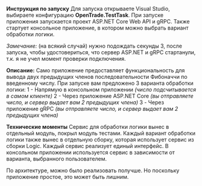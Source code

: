 **Инструкция по запуску**
Для запуска открываете Visual Studio, выбираете конфигурацию **OpenTrade.TestTask**.
При запуске приложения запускается проект ASP.NET Core Web API и gRPC. Также стартует консольное приложение, в котором можно выбрать вариант обработки логики.

_Замечание:_ (на всякий случай) нужно подождать секунды 3, после запуска, чтобы удостовериться, что сервер ASP.NET и gRPC стартанули, т.к. я не учел момент проверки подключения.

**Описание:**
Само приложение предоставляет функциональность для вывода двух предыдущих членов последовательности Фибоначчи по введенному числу.
При запуске вам предложено 3 варианта обработки логики:
1 - Напрямую в консольном приложении _(число подсчитывается в самом клиенте)_
2 - Через приложение ASP.NET Core _(вы отправляете число, и сервер выдает вам 2 предыдущих члена)_
3 - Через приложение gRPC _(вы отправляете число, и сервер выдает вам 2 предыдущих члена)_

**Технические моменты**
Сервис для обработки логики вынес в отдельный модуль, покрыл модуль тестами.
Каждый вариант обработки логики также вынес в отдельную сборку, которая использует сервис из сборки Logic. Каждый сервис реализует единый интерфейс.
В консольном приложении используется сервис в зависимости от варианта, выбранного пользователем.

По архитектуре, можно было реализовать получше. Но поскольку приложение простое, это может быть лишним.
